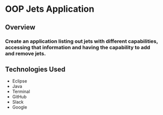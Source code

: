 # OOP Jets Application

## Overview
### Create an application listing out jets with different capabilities, accessing that information and having the capability to add and remove jets.

## Technologies Used
<ul> 
	<li>Eclipse</li>
	<li>Java</li>
	<li>Terminal</li>
	<li>GitHub</li>
	<li>Slack</li>
	<li>Google</li>
</ul>
